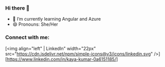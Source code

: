 ### Hi there 👋

- 🌱 I’m currently learning Angular and Azure 
- 😄 Pronouns: She/Her

### Connect with me:
[<img align="left" | LinkedIn" width="22px" src="https://cdn.jsdelivr.net/npm/simple-icons@v3/icons/linkedin.svg" />][https://www.linkedin.com/in/kaya-kumar-0a6151185/]

